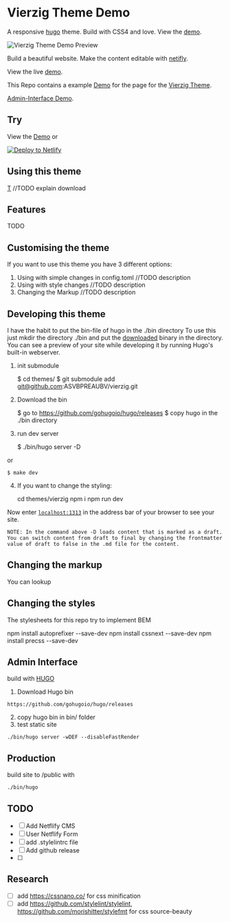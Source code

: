 # Vierzig Theme Demo

A responsive [hugo](https://gohugo.io/) theme. Build with CSS4 and love. View the [demo](https://vierzig-theme-demo.netlify.com/).

![Vierzig Theme Demo Preview](https://raw.githubusercontent.com/ASVBPREAUBV/vierzig-theme-demo/master/resources/preview.png)


Build a beautiful website. Make the content editable with [netifly](https://www.netlify.com/).

View the live [demo](https://vierzig-theme-demo.netlify.com/).

This Repo contains a example [Demo](https://vierzig-theme-demo.netlify.com/) for the page for the [Vierzig Theme](https://github.com/ASVBPREAUBV/vierzig).

[Admin-Interface Demo](https://vierzig-theme-demo.netlify.com/admin).

## Try

View the [Demo](https://vierzig-theme-demo.netlify.com/) or

[![Deploy to Netlify](https://www.netlify.com/img/deploy/button.svg)](https://app.netlify.com/start/deploy?https://github.com/ASVBPREAUBV/vierzig-theme-demo)

## Using this theme

[T](https://github.com/ASVBPREAUBV/vierzig)
//TODO explain download

## Features

TODO 

## Customising the theme

If you want to use this theme you have 3 different options:

1. Using with simple changes in config.toml
	//TODO description
2. Using with style changes
	//TODO description
3. Changing the Markup
	//TODO description	

## Developing this theme

I have the habit to put the bin-file of hugo in the ./bin directory
To use this just mkdir the directory ./bin and put the [downloaded](https://github.com/gohugoio/hugo/releases) binary in the directory.
You can see a preview of your site while developing it by running Hugo's built-in webserver.

1. init submodule
    
    $ cd themes/
    $ git submodule add git@github.com:ASVBPREAUBV/vierzig.git

2. Download the bin

    $ go to https://github.com/gohugoio/hugo/releases
    $ copy hugo in the ./bin directory

3. run dev server

    $ ./bin/hugo server -D

or

    $ make dev

4. If you want to change the styling:
    
    cd themes/vierzig
    npm i
    npm run dev

Now enter [`localhost:1313`](http://localhost:1313/) in the address bar of your browser to see your site.

`NOTE: In the command above -D loads content that is marked as a draft. You can switch content from draft to final by changing the frontmatter value of draft to false in the .md file for the content.`

## Changing the markup

You can lookup 

## Changing the styles

The stylesheets for this repo try to implement BEM

npm install autoprefixer --save-dev
npm install cssnext --save-dev
npm install precss --save-dev

## Admin Interface

build with [HUGO](https://gohugo.io/)

1. Download Hugo bin
```
https://github.com/gohugoio/hugo/releases
```
2. copy hugo bin in bin/ folder
3. test static site
```
./bin/hugo server -wDEF --disableFastRender
```

## Production
build site to /public with
```
./bin/hugo 
```

## TODO

- [ ] Add Netflify CMS
- [ ] User Netflify Form
- [ ] add .stylelintrc file
- [ ] Add github release
- [ ]

## Research

- [ ] add https://cssnano.co/ for css minification
- [ ] add https://github.com/stylelint/stylelint, https://github.com/morishitter/stylefmt for css source-beauty
